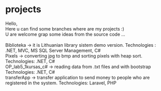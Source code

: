 # projects
Hello,<br>
Here u can find some branches where are my projects :)<br>
U are welcome grap some ideas from the source code ...<br><br>
Biblioteka -> it is Lithuanian library sistem demo version. Technologies : .NET, MVC, MS SQL Server Management, C#<br>
Pixels -> converting jpg to bmp and sorting pixels with heap sort. Technologies: .NET, C#<br>
OP_lab5_1kursas_c# -> reading data from .txt files and with bootstrap Technologies: .NET, C#<br>
transferApp -> transfer application to send money to people who are registered in the system. Technologies: Laravel, PHP<br>
